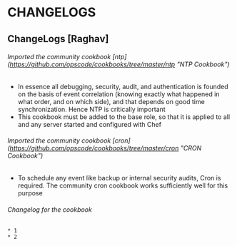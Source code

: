 # CHANGELOGS #

## ChangeLogs [Raghav] ##
###### Imported the community cookbook [ntp] (https://github.com/opscode/cookbooks/tree/master/ntp "NTP Cookbook") ######

* In essence  all debugging, security, audit, and authentication is founded on the basis of event correlation (knowing exactly what happened in what order, and on which side), and that depends on good time synchronization. Hence NTP is critically important
* This cookbook must be added to the base role, so that it is applied to all and any server started and configured with Chef

###### Imported the community cookbook [cron] (https://github.com/opscode/cookbooks/tree/master/cron "CRON Cookbook") #####

* To schedule any event like backup or internal security audits, Cron is required. The community cron cookbook works sufficiently well for this purpose

###### Changelog for the cookbook ######
	* 1
	* 2
